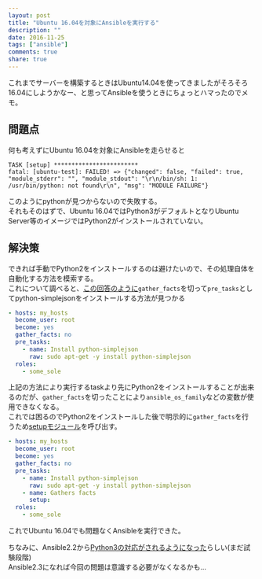 ```yaml
---
layout: post
title: "Ubuntu 16.04を対象にAnsibleを実行する"
description: ""
date: 2016-11-25
tags: ["ansible"]
comments: true
share: true
---
```


これまでサーバーを構築するときはUbuntu14.04を使ってきましたがそろそろ16.04にしようかなー、と思ってAnsibleを使うときにちょっとハマったのでメモ。

## 問題点
何も考えずにUbuntu 16.04を対象にAnsibleを走らせると
```
TASK [setup] ************************
fatal: [ubuntu-test]: FAILED! => {"changed": false, "failed": true, "module_stderr": "", "module_stdout": "\r\n/bin/sh: 1: /usr/bin/python: not found\r\n", "msg": "MODULE FAILURE"}
```
このようにpythonが見つからないので失敗する。  
それもそのはずで、Ubuntu 16.04ではPython3がデフォルトとなりUbuntu Server等のイメージではPython2がインストールされていない。

## 解決策
できれば手動でPython2をインストールするのは避けたいので、その処理自体を自動化する方法を模索する。  
これについて調べると、[この回答のように](http://stackoverflow.com/a/34402816)`gather_facts`を切って`pre_tasks`としてpython-simplejsonをインストールする方法が見つかる
```yaml
- hosts: my_hosts
  become_user: root
  become: yes
  gather_facts: no
  pre_tasks:
    - name: Install python-simplejson
      raw: sudo apt-get -y install python-simplejson
  roles:
    - some_sole
```
上記の方法により実行するtaskより先にPython2をインストールすることが出来るのだが、`gather_facts`を切ったことにより`ansible_os_family`などの変数が使用できなくなる。  
これでは困るのでPython2をインストールした後で明示的に`gather_facts`を行うため[setupモジュール](http://docs.ansible.com/ansible/setup_module.html)を呼び出す。
```yaml
- hosts: my_hosts
  become_user: root
  become: yes
  gather_facts: no
  pre_tasks:
    - name: Install python-simplejson
      raw: sudo apt-get -y install python-simplejson
    - name: Gathers facts
      setup:
  roles:
    - some_sole
```
これでUbuntu 16.04でも問題なくAnsibleを実行できた。


ちなみに、Ansible2.2から[Python3の対応がされるようになった](http://docs.ansible.com/ansible/python_3_support.html)らしい(まだ試験段階)  
Ansible2.3になれば今回の問題は意識する必要がなくなるかも...

